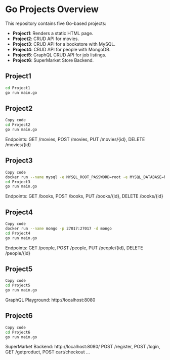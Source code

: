 # Go Projects Overview

This repository contains five Go-based projects:

- **Project1**: Renders a static HTML page.
- **Project2**: CRUD API for movies.
- **Project3**: CRUD API for a bookstore with MySQL.
- **Project4**: CRUD API for people with MongoDB.
- **Project5**: GraphQL CRUD API for job listings.
- **Project6**: SuperMarket Store Backend.


## Project1
```bash
cd Project1
go run main.go
```


## Project2
```bash
Copy code
cd Project2
go run main.go
```
Endpoints: GET /movies, POST /movies, PUT /movies/{id}, DELETE /movies/{id}


## Project3
```bash
Copy code
docker run --name mysql -e MYSQL_ROOT_PASSWORD=root -e MYSQL_DATABASE=bookdb -p 3306:3306 -d mysql
cd Project3
go run main.go
```
Endpoints: GET /books, POST /books, PUT /books/{id}, DELETE /books/{id}


## Project4
```bash
Copy code
docker run --name mongo -p 27017:27017 -d mongo
cd Project4
go run main.go
```
Endpoints: GET /people, POST /people, PUT /people/{id}, DELETE /people/{id}


## Project5
```bash
Copy code
cd Project5
go run main.go
```
GraphQL Playground: http://localhost:8080


## Project6
```bash
Copy code
cd Project6
go run main.go
```
SuperMarket Backend: http://localhost:8080/
POST /register, POST /login, GET /getproduct, POST cart/checkout ...
